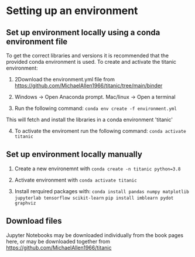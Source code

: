 # Setting up an environment

## Set up environment locally using a conda environment file

To get the correct libraries and versions it is recommended that the provided conda environment is used. To create and activate the titanic environment:

1. 2Download the environment.yml file from https://github.com/MichaelAllen1966/titanic/tree/main/binder

2. Windows -> Open Anaconda prompt. Mac/linux -> Open a terminal

3. Run the following command: `conda env create -f environment.yml`

This will fetch and install the libraries in a conda environment 'titanic'

4. To activate the enviroment run the following command:
    `conda activate titanic`
    
## Set up environment locally manually

1. Create a new environemnt with `conda create -n titanic python=3.8`

2. Activate environment with `conda activate titanic`

3. Install rerquired packages with:
    `conda install pandas numpy matplotlib jupyterlab tensorflow scikit-learn`
    `pip install imblearn pydot graphviz`
    
## Download files

Jupyter Notebooks may be downloaded individually from the book pages here, or may be downloaded together from https://github.com/MichaelAllen1966/titanic
